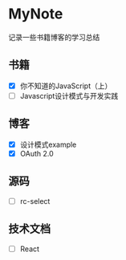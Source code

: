 # MyNote
记录一些书籍博客的学习总结

## 书籍

- [x] 你不知道的JavaScript（上）
- [ ] Javascript设计模式与开发实践

## 博客

- [x] 设计模式example
- [x] OAuth 2.0

## 源码

- [ ] rc-select

## 技术文档

- [ ] React

